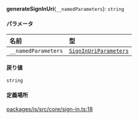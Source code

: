**generateSignInUri**(`__namedParameters`): `string`

#### パラメータ

| 名前                | 型                                                       |
| :------------------ | :------------------------------------------------------- |
| `__namedParameters` | [`SignInUriParameters`](../types/SignInUriParameters.md) |

#### 戻り値

`string`

#### 定義場所

[packages/js/src/core/sign-in.ts:18](https://github.com/logto-io/js/blob/f0f78e6/packages/js/src/core/sign-in.ts#L18)